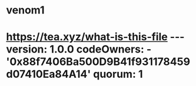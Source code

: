 # venom1
# https://tea.xyz/what-is-this-file --- version: 1.0.0 codeOwners:   - '0x88f7406Ba500D9B41f931178459d07410Ea84A14' quorum: 1
